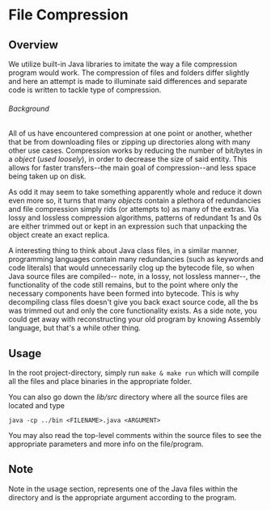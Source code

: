 # File Compression

Overview
---
We utilize built-in Java libraries to imitate the way a file compression 
program would work. The compression of files and folders differ slightly 
and here an attempt is made to illuminate said differences and separate 
code is written to tackle type of compression.

###### Background
All of us have encountered compression at one point or another, whether 
that be from downloading files or zipping up directories along with 
many other use cases. Compression works by reducing the number of 
bit/bytes in a _object_ (_used loosely_), in order to decrease the 
size of said entity. This allows for faster transfers--the main 
goal of compression--and less space being taken up on disk.

As odd it may seem to take something apparently whole and reduce it 
down even more so, it turns that many _objects_ contain a plethora 
of redundancies and file compression simply rids (or attempts to) 
as many of the extras. Via lossy and lossless compression 
algorithms, patterns of redundant 1s and 0s are either 
trimmed out or kept in an expression such that 
unpacking the object create an exact replica.

A interesting thing to think about Java class files, in a similar 
manner, programming languages contain many redundancies (such as 
keywords and code literals) that would unnecessarily clog up 
the bytecode file, so when Java source files are compiled--
note, in a lossy, not lossless manner--, the functionality 
of the code still remains, but to the point where only the 
necessary components have been formed into bytecode. This 
is why decompiling class files doesn't give you back 
exact source code, all the bs was trimmed out and 
only the core functionality exists. As a side 
note, you could get away with reconstructing 
your old program by knowing Assembly 
language, but that's a while other 
thing.


Usage
---
In the root project-directory, simply run `make & make run` which will 
compile all the files and place binaries in the appropriate folder. 

You can also go down the _lib/src_ directory where all the source 
files are located and type

`java -cp ../bin <FILENAME>.java <ARGUMENT>`

You may also read the top-level comments within the source files to 
see the appropriate parameters and more info on the file/program.


Note
---
Note in the usage section, <FILENAME> represents one of the Java 
files within the directory and <ARGUMENT> is the appropriate 
argument according to the program.
